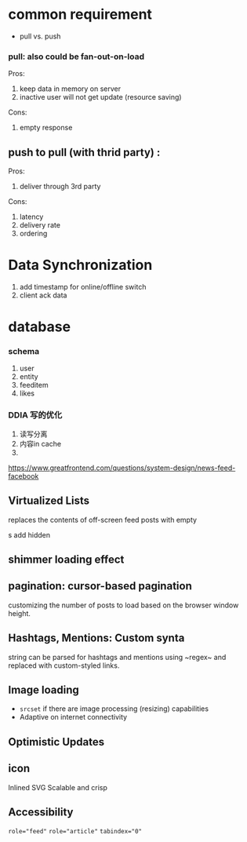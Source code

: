 # common requirement

- pull vs. push

### pull: also could be fan-out-on-load 

Pros:
1. keep data in memory on server
2. inactive user will not get update (resource saving)

Cons:
1. empty response


## push to pull (with thrid party) : 
Pros:
1. deliver through 3rd party

Cons:
1. latency
2. delivery rate
3. ordering



# Data Synchronization 
1. add timestamp for online/offline switch
2. client ack data


# database

### schema
1. user
2. entity
3. feeditem
4. likes

###  DDIA 写的优化

1. 读写分离
2. 内容in cache
2. 




https://www.greatfrontend.com/questions/system-design/news-feed-facebook 

## Virtualized Lists
replaces the contents of off-screen feed posts with empty <div>s
add hidden

## shimmer loading effect

## pagination: cursor-based pagination

customizing the number of posts to load based on the browser window height.

## Hashtags, Mentions: Custom synta

string can be parsed for hashtags and mentions using ~regex~ and replaced with custom-styled links.


## Image loading
- `srcset` if there are image processing (resizing) capabilities
- Adaptive on  internet connectivity


## Optimistic Updates

## icon
Inlined SVG	Scalable and crisp

## Accessibility

`role="feed"`
`role="article"`
`tabindex="0"`
